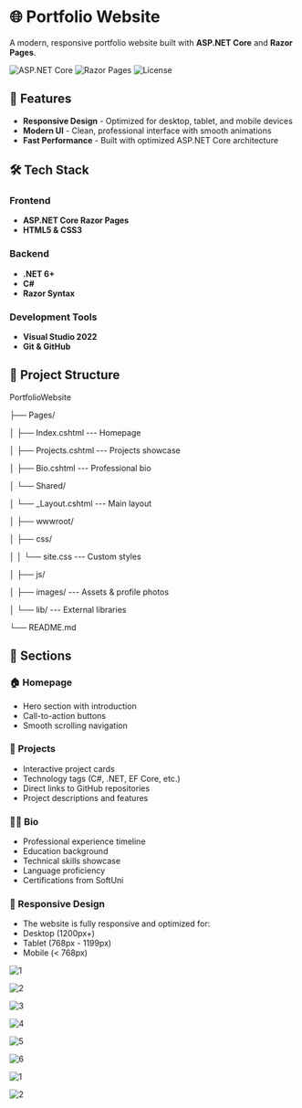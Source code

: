 # 🌐 Portfolio Website

A modern, responsive portfolio website built with **ASP.NET Core** and **Razor Pages**.

![ASP.NET Core](https://img.shields.io/badge/ASP.NET_Core-6.0%2B-512BD4?logo=dotnet)
![Razor Pages](https://img.shields.io/badge/Razor_Pages-C%23%20%7C%20HTML%20%7C%20CSS-512BD4)
![License](https://img.shields.io/badge/License-MIT-green)

## 🚀 Features

- **Responsive Design** - Optimized for desktop, tablet, and mobile devices
- **Modern UI** - Clean, professional interface with smooth animations
- **Fast Performance** - Built with optimized ASP.NET Core architecture

## 🛠️ Tech Stack

### Frontend
- **ASP.NET Core Razor Pages**
- **HTML5 & CSS3**

### Backend
- **.NET 6+**
- **C#** 
- **Razor Syntax**

### Development Tools
- **Visual Studio 2022**
- **Git & GitHub**

## 📁 Project Structure

PortfolioWebsite

├── Pages/

│ ├── Index.cshtml --- Homepage

│ ├── Projects.cshtml --- Projects showcase

│ ├── Bio.cshtml --- Professional bio

│ └── Shared/

│ └── _Layout.cshtml --- Main layout

│ ├── wwwroot/

│ ├── css/

│ │ └── site.css --- Custom styles

│ ├── js/

│ ├── images/ --- Assets & profile photos

│ └── lib/ --- External libraries

└── README.md




## 🎯 Sections

### 🏠 Homepage
- Hero section with introduction
- Call-to-action buttons
- Smooth scrolling navigation

### 💼 Projects
- Interactive project cards
- Technology tags (C#, .NET, EF Core, etc.)
- Direct links to GitHub repositories
- Project descriptions and features

### 👨‍💻 Bio
- Professional experience timeline
- Education background
- Technical skills showcase
- Language proficiency
- Certifications from SoftUni

### 📱 Responsive Design
- The website is fully responsive and optimized for:
- Desktop (1200px+)
- Tablet (768px - 1199px)
- Mobile (< 768px)



![1](https://github.com/user-attachments/assets/35185511-b518-4ef6-9245-9d822039d646)

![2](https://github.com/user-attachments/assets/0a3bf51c-288d-4506-9379-df5e84a89ddd)

![3](https://github.com/user-attachments/assets/42d04963-f54d-43b5-b458-214608caa2ae)

![4](https://github.com/user-attachments/assets/e17d3e0b-4d3a-43dc-8869-6be504fafa57)

![5](https://github.com/user-attachments/assets/1740cb7f-3a66-4a92-a51a-afb95fb3bddf)

![6](https://github.com/user-attachments/assets/ed9be3cf-0bda-4e89-8bc4-934a321edbf1)


![1](https://github.com/user-attachments/assets/9bb847cf-0463-44ee-95c2-8d03e82749ea)

![2](https://github.com/user-attachments/assets/aeb27f1d-fdf3-40ee-b394-223f921de119)

